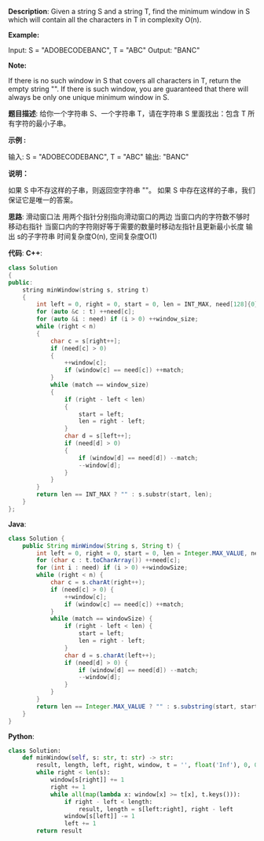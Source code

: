 __Description__:
Given a string S and a string T, find the minimum window in S which will contain all the characters in T in complexity O(n).

__Example:__

Input: S = "ADOBECODEBANC", T = "ABC"
Output: "BANC"

__Note:__

If there is no such window in S that covers all characters in T, return the empty string "".
If there is such window, you are guaranteed that there will always be only one unique minimum window in S.

__题目描述__:
给你一个字符串 S、一个字符串 T，请在字符串 S 里面找出：包含 T 所有字符的最小子串。

__示例 :__

输入: S = "ADOBECODEBANC", T = "ABC"
输出: "BANC"

__说明：__

如果 S 中不存这样的子串，则返回空字符串 ""。
如果 S 中存在这样的子串，我们保证它是唯一的答案。

__思路__:
滑动窗口法
用两个指针分别指向滑动窗口的两边
当窗口内的字符数不够时移动右指针
当窗口内的字符刚好等于需要的数量时移动左指针且更新最小长度
输出 s的子字符串
时间复杂度O(n), 空间复杂度O(1)

__代码__:
__C++__:
```C++
class Solution 
{
public:
    string minWindow(string s, string t) 
    {
        int left = 0, right = 0, start = 0, len = INT_MAX, need[128]{0}, window[128]{0}, match = 0, window_size = 0, n = s.size();
        for (auto &c : t) ++need[c];
        for (auto &i : need) if (i > 0) ++window_size;
        while (right < n)
        {
            char c = s[right++];
            if (need[c] > 0)
            {
                ++window[c];
                if (window[c] == need[c]) ++match;
            }
            while (match == window_size)
            {
                if (right - left < len)
                {
                    start = left;
                    len = right - left;
                }
                char d = s[left++];
                if (need[d] > 0)
                {
                    if (window[d] == need[d]) --match;
                    --window[d];
                }
            }
        }
        return len == INT_MAX ? "" : s.substr(start, len);
    }
};
```

__Java__:
```Java
class Solution {
    public String minWindow(String s, String t) {
        int left = 0, right = 0, start = 0, len = Integer.MAX_VALUE, need[] = new int[128], window[] = new int[128], match = 0, windowSize = 0, n = s.length();
        for (char c : t.toCharArray()) ++need[c];
        for (int i : need) if (i > 0) ++windowSize;
        while (right < n) {
            char c = s.charAt(right++);
            if (need[c] > 0) {
                ++window[c];
                if (window[c] == need[c]) ++match;
            }
            while (match == windowSize) {
                if (right - left < len) {
                    start = left;
                    len = right - left;
                }
                char d = s.charAt(left++);
                if (need[d] > 0) {
                    if (window[d] == need[d]) --match;
                    --window[d];
                }
            }
        }
        return len == Integer.MAX_VALUE ? "" : s.substring(start, start + len);
    }
}
```

__Python__:
```Python
class Solution:
    def minWindow(self, s: str, t: str) -> str:
        result, length, left, right, window, t = '', float('Inf'), 0, 0, Counter(), Counter(t)
        while right < len(s):
            window[s[right]] += 1
            right += 1
            while all(map(lambda x: window[x] >= t[x], t.keys())):
                if right - left < length:
                    result, length = s[left:right], right - left
                window[s[left]] -= 1
                left += 1
        return result
```